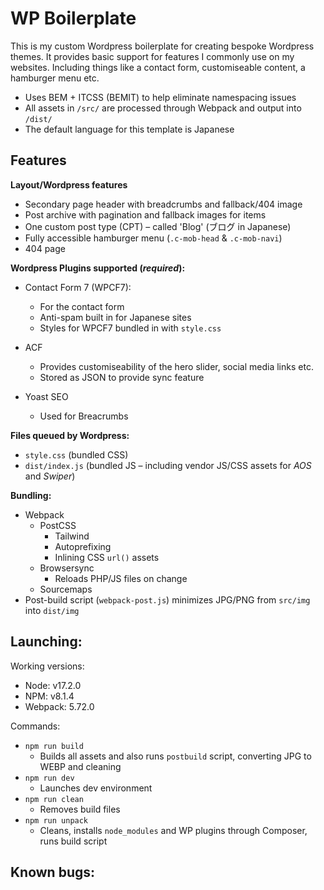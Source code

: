# WP Boilerplate

This is my custom Wordpress boilerplate for creating bespoke Wordpress themes.
It provides basic support for features I commonly use on my websites. Including things like a contact form, customiseable content, a hamburger menu etc.

-   Uses BEM + ITCSS (BEMIT) to help eliminate namespacing issues
-   All assets in `/src/` are processed through Webpack and output into `/dist/`
-   The default language for this template is Japanese

## Features

**Layout/Wordpress features**

-   Secondary page header with breadcrumbs and fallback/404 image
-   Post archive with pagination and fallback images for items
-   One custom post type (CPT) – called 'Blog' (ブログ in Japanese)
-   Fully accessible hamburger menu (`.c-mob-head` & `.c-mob-navi`)
-   404 page

**Wordpress Plugins supported (_required_):**

-   Contact Form 7 (WPCF7):

    -   For the contact form
    -   Anti-spam built in for Japanese sites
    -   Styles for WPCF7 bundled in with `style.css`

-   ACF

    -   Provides customiseability of the hero slider, social media links etc.
    -   Stored as JSON to provide sync feature

-   Yoast SEO

    -   Used for Breacrumbs

**Files queued by Wordpress:**

-   `style.css` (bundled CSS)
-   `dist/index.js` (bundled JS – including vendor JS/CSS assets for _AOS_ and _Swiper_)

**Bundling:**

-   Webpack
    -   PostCSS
        -   Tailwind
        -   Autoprefixing
        -   Inlining CSS `url()` assets
    -   Browsersync
        -   Reloads PHP/JS files on change
    -   Sourcemaps
-   Post-build script (`webpack-post.js`) minimizes JPG/PNG from `src/img` into `dist/img`

## Launching:

Working versions:

-   Node: v17.2.0
-   NPM: v8.1.4
-   Webpack: 5.72.0

Commands:

-   `npm run build`
    -   Builds all assets and also runs `postbuild` script, converting JPG to WEBP and cleaning
-   `npm run dev`
    -   Launches dev environment
-   `npm run clean`
    -   Removes build files
-   `npm run unpack`
    -   Cleans, installs `node_modules` and WP plugins through Composer, runs build script

## Known bugs:
